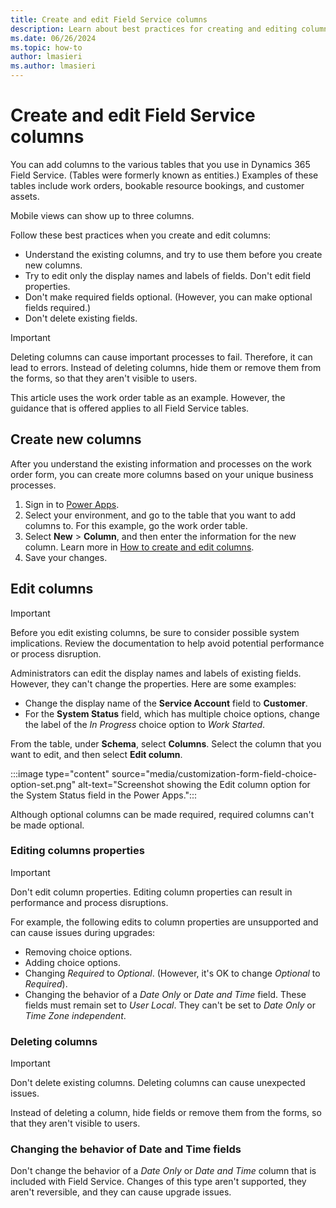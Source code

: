 ```yaml
---
title: Create and edit Field Service columns
description: Learn about best practices for creating and editing columns in Dynamics 365 Field Service.
ms.date: 06/26/2024
ms.topic: how-to
author: lmasieri
ms.author: lmasieri
---
```


# Create and edit Field Service columns

You can add columns to the various tables that you use in Dynamics 365 Field Service. (Tables were formerly known as entities.) Examples of these tables include work orders, bookable resource bookings, and customer assets. 

Mobile views can show up to three columns.

Follow these best practices when you create and edit columns:

- Understand the existing columns, and try to use them before you create new columns.
- Try to edit only the display names and labels of fields. Don't edit field properties.
- Don't make required fields optional. (However, you can make optional fields required.)
- Don't delete existing fields.

> [!IMPORTANT]
> Deleting columns can cause important processes to fail. Therefore, it can lead to errors. Instead of deleting columns, hide them or remove them from the forms, so that they aren't visible to users.

This article uses the work order table as an example. However, the guidance that is offered applies to all Field Service tables.

## Create new columns

After you understand the existing information and processes on the work order form, you can create more columns based on your unique business processes.

1. Sign in to [Power Apps](https://make.powerapps.com/).
1. Select your environment, and go to the table that you want to add columns to. For this example, go the work order table.
1. Select **New** > **Column**, and then enter the information for the new column. Learn more in [How to create and edit columns](/power-apps/maker/data-platform/create-edit-fields).
1. Save your changes.

## Edit columns

> [!IMPORTANT]
> Before you edit existing columns, be sure to consider possible system implications. Review the documentation to help avoid potential performance or process disruption.

Administrators can edit the display names and labels of existing fields. However, they can't change the properties. Here are some examples:

- Change the display name of the **Service Account** field to **Customer**.
- For the **System Status** field, which has multiple choice options, change the label of the *In Progress* choice option to *Work Started*.

From the table, under **Schema**, select **Columns**. Select the column that you want to edit, and then select **Edit column**.

:::image type="content" source="media/customization-form-field-choice-option-set.png" alt-text="Screenshot showing the Edit column option for the System Status field in the Power Apps.":::

Although optional columns can be made required, required columns can't be made optional.

### Editing columns properties

> [!IMPORTANT]
> Don't edit column properties. Editing column properties can result in performance and process disruptions.

For example, the following edits to column properties are unsupported and can cause issues during upgrades:

- Removing choice options.
- Adding choice options.
- Changing *Required* to *Optional*. (However, it's OK to change *Optional* to *Required*).
- Changing the behavior of a *Date Only* or *Date and Time* field. These fields must remain set to *User Local*. They can't be set to *Date Only* or *Time Zone independent*.

### Deleting columns

> [!IMPORTANT]
> Don't delete existing columns. Deleting columns can cause unexpected issues.

Instead of deleting a column, hide fields or remove them from the forms, so that they aren't visible to users.

### Changing the behavior of Date and Time fields

Don't change the behavior of a *Date Only* or *Date and Time* column that is included with Field Service. Changes of this type aren't supported, they aren't reversible, and they can cause upgrade issues.
